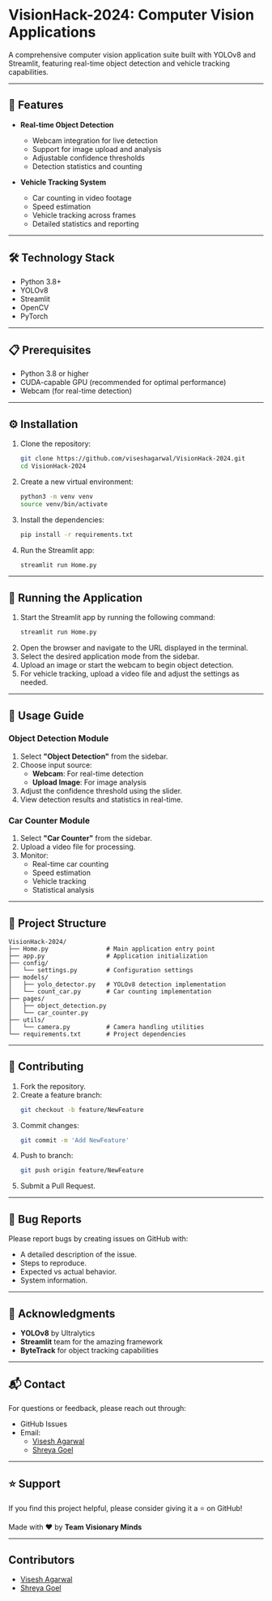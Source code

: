 # VisionHack-2024: Computer Vision Applications

A comprehensive computer vision application suite built with YOLOv8 and Streamlit, featuring real-time object detection and vehicle tracking capabilities.

---

## 🌟 Features

- **Real-time Object Detection**

  - Webcam integration for live detection
  - Support for image upload and analysis
  - Adjustable confidence thresholds
  - Detection statistics and counting

- **Vehicle Tracking System**
  - Car counting in video footage
  - Speed estimation
  - Vehicle tracking across frames
  - Detailed statistics and reporting

---

## 🛠️ Technology Stack

- Python 3.8+
- YOLOv8
- Streamlit
- OpenCV
- PyTorch

---

## 📋 Prerequisites

- Python 3.8 or higher
- CUDA-capable GPU (recommended for optimal performance)
- Webcam (for real-time detection)

---

## ⚙️ Installation

1. Clone the repository:

   ```bash
   git clone https://github.com/viseshagarwal/VisionHack-2024.git
   cd VisionHack-2024
   ```

2. Create a new virtual environment:

   ```bash
   python3 -m venv venv
   source venv/bin/activate
   ```

3. Install the dependencies:

   ```bash
   pip install -r requirements.txt
   ```

4. Run the Streamlit app:
   ```bash
   streamlit run Home.py
   ```

---

## 🚀 Running the Application

1. Start the Streamlit app by running the following command:
   ```bash
   streamlit run Home.py
   ```
2. Open the browser and navigate to the URL displayed in the terminal.
3. Select the desired application mode from the sidebar.
4. Upload an image or start the webcam to begin object detection.
5. For vehicle tracking, upload a video file and adjust the settings as needed.

---

## 📱 Usage Guide

### Object Detection Module

1. Select **"Object Detection"** from the sidebar.
2. Choose input source:
   - **Webcam**: For real-time detection
   - **Upload Image**: For image analysis
3. Adjust the confidence threshold using the slider.
4. View detection results and statistics in real-time.

### Car Counter Module

1. Select **"Car Counter"** from the sidebar.
2. Upload a video file for processing.
3. Monitor:
   - Real-time car counting
   - Speed estimation
   - Vehicle tracking
   - Statistical analysis

---

## 📁 Project Structure

```
VisionHack-2024/
├── Home.py                # Main application entry point
├── app.py                 # Application initialization
├── config/
│   └── settings.py        # Configuration settings
├── models/
│   ├── yolo_detector.py   # YOLOv8 detection implementation
│   └── count_car.py       # Car counting implementation
├── pages/
│   ├── object_detection.py
│   └── car_counter.py
├── utils/
│   └── camera.py          # Camera handling utilities
└── requirements.txt       # Project dependencies
```

---

## 🤝 Contributing

1. Fork the repository.
2. Create a feature branch:
   ```bash
   git checkout -b feature/NewFeature
   ```
3. Commit changes:
   ```bash
   git commit -m 'Add NewFeature'
   ```
4. Push to branch:
   ```bash
   git push origin feature/NewFeature
   ```
5. Submit a Pull Request.

---

## 🐛 Bug Reports

Please report bugs by creating issues on GitHub with:

- A detailed description of the issue.
- Steps to reproduce.
- Expected vs actual behavior.
- System information.

---

## 🙏 Acknowledgments

- **YOLOv8** by Ultralytics
- **Streamlit** team for the amazing framework
- **ByteTrack** for object tracking capabilities

---

## 📬 Contact

For questions or feedback, please reach out through:

- GitHub Issues
- Email:
  - [Visesh Agarwal](mailto:viseshagarwal@outlook.com)
  - [Shreya Goel](mailto:shreyagoel9560@gmail.com)

---

## ⭐ Support

If you find this project helpful, please consider giving it a ⭐ on GitHub!

Made with ❤️ by **Team Visionary Minds**

---

## Contributors

- [Visesh Agarwal](https://www.linkedin.com/in/viseshagarwal/)
- [Shreya Goel](https://www.linkedin.com/in/shreya-goel-94694422a/)
